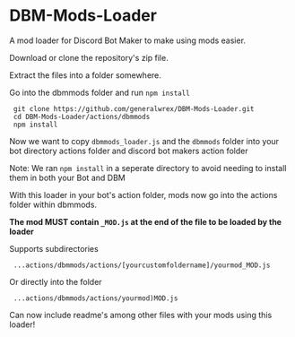 # DBM-Mods-Loader
A mod loader for Discord Bot Maker to make using mods easier.


Download or clone the repository's zip file.

Extract the files into a folder somewhere.

Go into the dbmmods folder and run `npm install`

     git clone https://github.com/generalwrex/DBM-Mods-Loader.git
     cd DBM-Mods-Loader/actions/dbmmods
     npm install

Now we want to copy `dbmmods_loader.js` and the `dbmmods` folder into your bot directory actions folder and discord bot makers action folder


Note: We ran `npm install` in a seperate directory to avoid needing to install them in both your Bot and DBM


With this loader in your bot's action folder, mods now go into the actions folder within dbmmods.

**The mod MUST contain `_MOD.js` at the end of the file to be loaded by the loader**


Supports subdirectories

     ...actions/dbmmods/actions/[yourcustomfoldername]/yourmod_MOD.js

Or directly into the folder

     ...actions/dbmmods/actions/yourmod)MOD.js


Can now include readme's among other files with your mods using this loader!